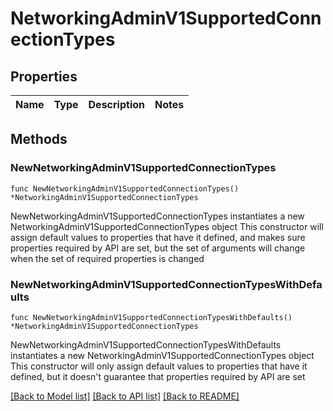 # NetworkingAdminV1SupportedConnectionTypes

## Properties

Name | Type | Description | Notes
------------ | ------------- | ------------- | -------------

## Methods

### NewNetworkingAdminV1SupportedConnectionTypes

`func NewNetworkingAdminV1SupportedConnectionTypes() *NetworkingAdminV1SupportedConnectionTypes`

NewNetworkingAdminV1SupportedConnectionTypes instantiates a new NetworkingAdminV1SupportedConnectionTypes object
This constructor will assign default values to properties that have it defined,
and makes sure properties required by API are set, but the set of arguments
will change when the set of required properties is changed

### NewNetworkingAdminV1SupportedConnectionTypesWithDefaults

`func NewNetworkingAdminV1SupportedConnectionTypesWithDefaults() *NetworkingAdminV1SupportedConnectionTypes`

NewNetworkingAdminV1SupportedConnectionTypesWithDefaults instantiates a new NetworkingAdminV1SupportedConnectionTypes object
This constructor will only assign default values to properties that have it defined,
but it doesn't guarantee that properties required by API are set


[[Back to Model list]](../README.md#documentation-for-models) [[Back to API list]](../README.md#documentation-for-api-endpoints) [[Back to README]](../README.md)


